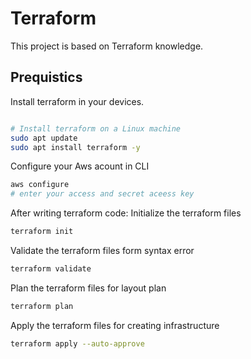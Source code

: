 # Terraform
This project is based on Terraform knowledge.
## Prequistics

Install terraform in your devices.

```bash

# Install terraform on a Linux machine
sudo apt update
sudo apt install terraform -y 
```
Configure your Aws acount in CLI
```bash
aws configure
# enter your access and secret aceess key
```
After writing terraform code:
Initialize the terraform files
```bash
terraform init
```
Validate the terraform files form syntax error
```bash
terraform validate
```
Plan the terraform files for layout plan
```bash
terraform plan
```
Apply the terraform files for creating infrastructure  
```bash
terraform apply --auto-approve
```
